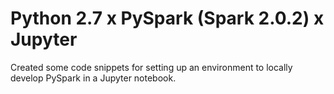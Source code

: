 # Python 2.7 x PySpark (Spark 2.0.2) x Jupyter

Created some code snippets for setting up an environment to locally develop PySpark in a Jupyter notebook.
